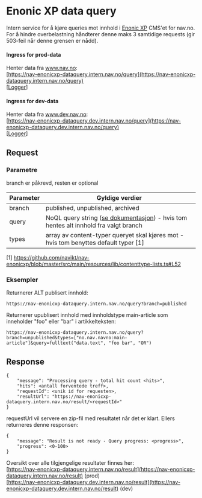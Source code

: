 # Enonic XP data query

Intern service for å kjøre queries mot innhold i [Enonic XP](https://github.com/navikt/nav-enonicxp) CMS'et for nav.no. For å hindre overbelastning håndterer denne maks 3 samtidige requests (gir 503-feil når denne grensen er nådd).

#### Ingress for prod-data
Henter data fra www.nav.no:  
[https://nav-enonicxp-dataquery.intern.nav.no/query](https://nav-enonicxp-dataquery.intern.nav.no/query)  
[[Logger](https://logs.adeo.no/goto/32b96e48bef962beda8465a62bc5b8bc)]

#### Ingress for dev-data
Henter data fra www.dev.nav.no:  
[https://nav-enonicxp-dataquery.dev.intern.nav.no/query](https://nav-enonicxp-dataquery.dev.intern.nav.no/query)  
[[Logger](https://logs.adeo.no/goto/7fe57e567121032648513ec3ea6ad585)]

## Request

### Parametre

branch er påkrevd, resten er optional

| Parameter          | Gyldige verdier
| ------------------ | -----------------------------------------------------
| branch             | published, unpublished, archived
| query              | NoQL query string ([se dokumentasjon](https://developer.enonic.com/docs/xp/stable/storage/noql#query)) - hvis tom hentes alt innhold fra valgt branch
| types              | array av content-typer queryet skal kjøres mot - hvis tom benyttes default typer [1]

[1] https://github.com/navikt/nav-enonicxp/blob/master/src/main/resources/lib/contenttype-lists.ts#L52

### Eksempler
Returnerer ALT publisert innhold:
```
https://nav-enonicxp-dataquery.intern.nav.no/query?branch=published
```

Returnerer upublisert innhold med innholdstype main-article som inneholder "foo" eller "bar" i artikkelteksten:
```
https://nav-enonicxp-dataquery.intern.nav.no/query?branch=unpublished&types=["no.nav.navno:main-article"]&query=fulltext("data.text", "foo bar", "OR")
```

## Response

```
{
    "message": "Processing query - total hit count <hits>",
    "hits": <antall forventede treff>,
    "requestId": <unik id for requesten>,
    "resultUrl": "https://nav-enonicxp-dataquery.intern.nav.no/result/<requestId>"
}
```

requestUrl vil servere en zip-fil med resultatet når det er klart. Ellers returneres denne responsen:

```
{
    "message": "Result is not ready - Query progress: <progress>",
    "progress": <0-100>
}
```

Oversikt over alle tilgjengelige resultater finnes her:\
[https://nav-enonicxp-dataquery.intern.nav.no/result](https://nav-enonicxp-dataquery.intern.nav.no/result) (prod)\
[https://nav-enonicxp-dataquery.dev.intern.nav.no/result](https://nav-enonicxp-dataquery.dev.intern.nav.no/result) (dev)
